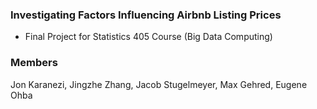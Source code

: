 ### **Investigating Factors Influencing Airbnb Listing Prices**

- Final Project for Statistics 405 Course (Big Data Computing) 

### Members
Jon Karanezi, Jingzhe Zhang, Jacob Stugelmeyer, Max Gehred, Eugene Ohba
